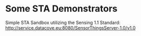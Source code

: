 # Some STA Demonstrators

Simple STA Sandbox utilizing the Sensing 1.1 Standard: http://service.datacove.eu:8080/SensorThingsServer-1.0/v1.0


